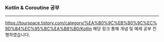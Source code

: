 ### Kotlin & Coroutine 공부
---
https://tourspace.tistory.com/category/%EA%B0%9C%EB%B0%9C%EC%9D%B4%EC%95%BC%EA%B8%B0/Kotlin
해당 링크 통해 개념 및 예제 공부 진행하였습니다.


